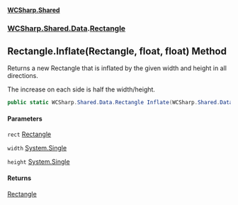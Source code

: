 #### [WCSharp\.Shared](README.md 'README')
### [WCSharp\.Shared\.Data](WCSharp.Shared.Data.md 'WCSharp\.Shared\.Data').[Rectangle](WCSharp.Shared.Data.Rectangle.md 'WCSharp\.Shared\.Data\.Rectangle')

## Rectangle\.Inflate\(Rectangle, float, float\) Method

Returns a new Rectangle that is inflated by the given width and height in all directions\.

The increase on each side is half the width/height.

```csharp
public static WCSharp.Shared.Data.Rectangle Inflate(WCSharp.Shared.Data.Rectangle rect, float width, float height);
```
#### Parameters

<a name='WCSharp.Shared.Data.Rectangle.Inflate(WCSharp.Shared.Data.Rectangle,float,float).rect'></a>

`rect` [Rectangle](WCSharp.Shared.Data.Rectangle.md 'WCSharp\.Shared\.Data\.Rectangle')

<a name='WCSharp.Shared.Data.Rectangle.Inflate(WCSharp.Shared.Data.Rectangle,float,float).width'></a>

`width` [System\.Single](https://learn.microsoft.com/en-us/dotnet/api/system.single 'System\.Single')

<a name='WCSharp.Shared.Data.Rectangle.Inflate(WCSharp.Shared.Data.Rectangle,float,float).height'></a>

`height` [System\.Single](https://learn.microsoft.com/en-us/dotnet/api/system.single 'System\.Single')

#### Returns
[Rectangle](WCSharp.Shared.Data.Rectangle.md 'WCSharp\.Shared\.Data\.Rectangle')